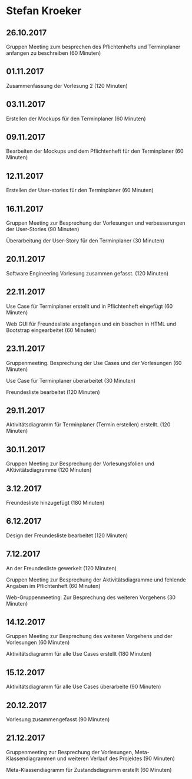 # Stefan Kroeker

## 26.10.2017

Gruppen Meeting zum besprechen des Pflichtenhefts und Terminplaner anfangen zu beschreiben (60 Minuten)

## 01.11.2017

Zusammenfassung der Vorlesung 2 (120 Minuten)

## 03.11.2017

Erstellen der Mockups für den Terminplaner (60 Minuten)

## 09.11.2017

Bearbeiten der Mockups und dem Pflichtenheft für den Terminplaner (60 Minuten)

## 12.11.2017

Erstellen der User-stories für den Terminplaner (60 Minuten)

## 16.11.2017

Gruppen Meeting zur Besprechung der Vorlesungen und verbesserungen der User-Stories (90 Minuten)

Überarbeitung der User-Story für den Terminplaner (30 Minuten)

## 20.11.2017

Software Engineering Vorlesung zusammen gefasst. (120 Minuten)

## 22.11.2017

Use Case für Terminplaner erstellt und in Pflichtenheft eingefügt (60 Minuten)

Web GUI für Freundesliste angefangen und ein bisschen in HTML und Bootstrap eingearbeitet (60 Minuten)

## 23.11.2017

Gruppenmeeting. Besprechung der Use Cases und der Vorlesungen (60 Minuten) 

Use Case für Terminplaner überarbeitet (30 Minuten)

Freundesliste bearbeitet (120 Minuten)

## 29.11.2017

Aktivitätsdiagramm für Terminplaner (Termin erstellen) erstellt. (120 Minuten)

## 30.11.2017

Gruppen Meeting zur Besprechung der Vorlesungsfolien und AKtivitätsdiagramme (120 Minuten)

## 3.12.2017

Freundesliste hinzugefügt (180 Minuten)

## 6.12.2017

Design der Freundesliste bearbeitet (120 Minuten)

## 7.12.2017

An der Freundesliste gewerkelt (120 Minuten)

Gruppen Meeting zur Besprechung der Aktivitätsdiagramme und fehlende Angaben im Pflichtenheft (60 Minuten)

Web-Gruppenmeeting: Zur Besprechung des weiteren Vorgehens (30 Minuten)

## 14.12.2017

Gruppen Meeting zur Besprechung des weiteren Vorgehens und der Vorlesungen (60 Minuten)

Aktivitätsdiagramm für alle Use Cases erstellt (180 Minuten)

## 15.12.2017

Aktivitätsdiagramm für alle Use Cases überarbeite (90 Minuten)

## 20.12.2017

Vorlesung zusammengefasst (90 Minuten)

## 21.12.2017

Gruppenmeeting zur Besprechung der Vorlesungen, Meta-Klassendiagrammen und weiteren Verlauf des Projektes (90 Minuten)

Meta-Klassendiagramm für Zustandsdiagramm erstellt (60 Minuten)
